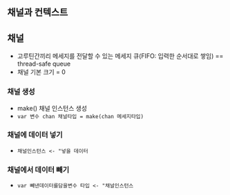 
## 채널과 컨텍스트

## 채널
- 고루틴간끼리 메세지를 전달할 수 있는 메세지 큐(FIFO: 입력한 순서대로 쌓임) == thread-safe queue
- 채널 기본 크기 = 0 

### 채널 생성
- make() 채널 인스턴스 생성
- `var 변수 chan 채널타입 = make(chan 메세지타입)`

### 채널에 데이터 넣기
- `채널인스턴스 <- "넣을 데이터`


### 채널에서 데이터 빼기
- `var 빼낸데이터를담을변수 타입 <- "채널인스턴스`